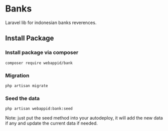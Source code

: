 # Banks
Laravel lib for indonesian banks reverences.

## Install Package
### Install package via composer
```
composer require webappid/bank
```

### Migration
```
php artisan migrate
```

### Seed the data
```
php artisan webappid:bank:seed
```

Note: just put the seed method into your autodeploy, it will add the new data if any and update the current data if needed.